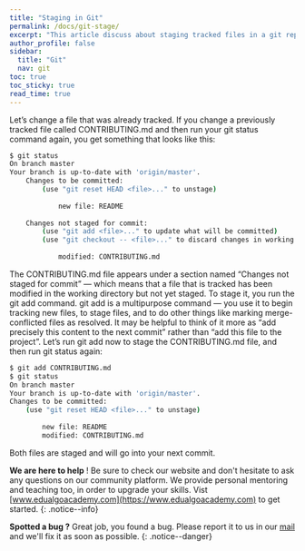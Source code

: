 ```yaml
---
title: "Staging in Git"
permalink: /docs/git-stage/
excerpt: "This article discuss about staging tracked files in a git repository"
author_profile: false
sidebar:
  title: "Git"
  nav: git
toc: true
toc_sticky: true
read_time: true
---
```


<script type="text/javascript" async
  src="https://cdn.mathjax.org/mathjax/latest/MathJax.js?config=TeX-MML-AM_CHTML">
</script>

Let’s change a file that was already tracked. If you change a previously tracked file called CONTRIBUTING.md and then run your git status command again, you get something that looks like this:

```bash
$ git status
On branch master
Your branch is up-to-date with 'origin/master'.
    Changes to be committed:
        (use "git reset HEAD <file>..." to unstage)
    
    		new file: README
    	
    Changes not staged for commit:
        (use "git add <file>..." to update what will be committed)
        (use "git checkout -- <file>..." to discard changes in working directory)
        
    		modified: CONTRIBUTING.md
```

The CONTRIBUTING.md file appears under a section named “Changes not staged for commit” — which means that a file that is tracked has been modified in the working directory but not yet staged. To stage it, you run the git add command. git add is a multipurpose command — you use it to begin tracking new files, to stage files, and to do other things like marking merge-conflicted files as resolved. It may be helpful to think of it more as “add precisely this content to the next commit” rather than “add this file to the project”. Let’s run git add now to stage the CONTRIBUTING.md file, and then run git status again:

```bash
$ git add CONTRIBUTING.md
$ git status
On branch master
Your branch is up-to-date with 'origin/master'.
Changes to be committed:
    (use "git reset HEAD <file>..." to unstage)
    
        new file: README
        modified: CONTRIBUTING.md
```

Both files are staged and will go into your next commit.

<i class="fas fa-lightbulb fa-2x"></i> **We are here to help** ! Be sure to check our website and don't hesitate to ask any questions on our community platform. We provide personal mentoring and teaching too, in order to upgrade your skills. Vist [www.edualgoacademy.com](https://www.edualgoacademy.com) to get started.
{: .notice--info}

<i class="fas fa-bug fa-2x"></i> **Spotted a bug ?** Great job, you found a bug. Please report it to us in our [mail](mailto:founder@edualgoacademy.com) and we'll fix it as soon as possible.
{: .notice--danger}